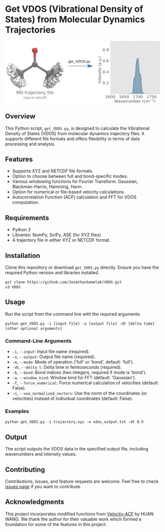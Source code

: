 # Get VDOS (Vibrational Density of States) from Molecular Dynamics Trajectories

![plot](./img.png)

## Overview
This Python script, `get_VDOS.py`, is designed to calculate the Vibrational Density of States (VDOS) from molecular dynamics trajectory files. It supports different file formats and offers flexibility in terms of data processing and analysis.

## Features
- Supports XYZ and NETCDF file formats.
- Option to choose between full and bond-specific modes.
- Various windowing functions for Fourier Transform: Gaussian, Blackman-Harris, Hamming, Hann.
- Option for numerical or file-based velocity calculations.
- Autocorrelation Function (ACF) calculation and FFT for VDOS computation.

## Requirements
- Python 3
- Libraries: NumPy, SciPy, ASE (for XYZ files)
- A trajectory file in either XYZ or NETCDF format.

## Installation
Clone this repository or download `get_VDOS.py` directly. Ensure you have the required Python version and libraries installed.

```console
git clone https://github.com/JonathanSemelak/VDOS.git
cd VDOS
```

## Usage
Run the script from the command line with the required arguments.

```console
python get_VDOS.py -i [input file] -o [output file] -dt [delta time] [other optional arguments]
```

### Command-Line Arguments
- `-i`, `--input`: Input file name (required).
- `-o`, `--output`: Output file name (required).
- `-m`, `--mode`: Mode of operation ('full' or 'bond', default: 'full').
- `-dt`, `--delta_t`: Delta time in femtoseconds (required).
- `-b`, `--bond`: Bond indices (two integers, required if mode is 'bond').
- `-w`, `--window_kind`: Window kind for FFT (default: 'Gaussian').
- `-f`, `--force_numerical`: Force numerical calculation of velocities (default: False).
- `-n`, `--use_normalized_vectors`: Use the norm of the coordinates (or velocities) instead of individual coordinates (default: False).


### Examples
```console
python get_VDOS.py -i trajectory.xyz -o vdos_output.txt -dt 0.5
```

## Output
The script outputs the VDOS data in the specified output file, including wavenumbers and intensity values.

## Contributing
Contributions, issues, and feature requests are welcome. Feel free to check [issues page](link-to-your-issues-page) if you want to contribute.

## Acknowledgments
This project incorporates modified functions from [Velocity-ACF](https://github.com/LePingKYXK/Velocity-ACF) by HUAN WANG. We thank the author for their valuable work which formed a foundation for some of the features in this project.
